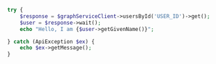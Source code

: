 <!-- markdownlint-disable MD041 -->

```php
try {
    $response = $graphServiceClient->usersById('USER_ID')->get();
    $user = $response->wait();
    echo "Hello, I am {$user->getGivenName()}";

} catch (ApiException $ex) {
    echo $ex->getMessage();
}
```